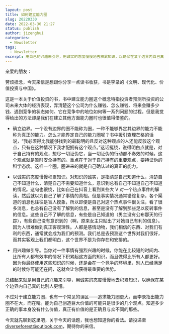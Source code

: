 ```yaml
---
layout: post
title: 如何建立能力圈
slug: 20220330
date: 2022-03-30 21:27
status: publish
author: jizenghui
categories: 
  - Newsletter
tags:
  - Newsletter
excerpt: 用自己的兴趣来引导，用诚实的态度慢慢地去积累知识，以确保在某个边界内自己真的比别人更懂。
---
```


亲爱的朋友：

劳烦挂念，今天来信是想跟你分享一点读书收获，书是李录的《文明、现代化、价值投资与中国》。

这是一本关于价值投资的书，书中建立能力圈这个概念特指投资者预测所投资的公司未来大体的经济表现，弄清楚这个公司为什么赚钱、怎么赚钱、将来会赚多少钱、遇到竞争的状态如何、它在竞争中的地位如何等一系列问题的过程。但是我觉得给出的方法却是我们在建立其他方面能力圈时也很值得借鉴的。

- 确立边界。一个没有边界的圈不能称为圈，一种不能够界定其边界的能力不能称为真正的能力。怎么才能界定自己的能力圈呢？书中援引查理芒格的话说，“我必须得比我能够找到的最聪明的且反对这种观点的人还能反驳这个观点，只有在这种情况下我才配拥有这个观点。”这话挺绕，说得明白点就是，对于自己持有的观点，想尽一切证伪它，当一切证伪的行动都不奏效的时候，这个观点就是暂时安全持有的。重点在于对于自己持有的重要观点，要持证伪的科学态度。这样一个圈，圈进来的就是自己确认过的真正的能力。

- 以诚实的态度慢慢积累知识。对知识的诚实，是指清楚自己知道什么，清楚自己不知道什么，清楚自己不需要知道什么，意识到总有自己不知道自己不知道的情况。这句也很绕，比如自己在抖音上看到某些大 V 对一个热点事件的解读，然后就以为自己了解了事情的真相。但是事实情况通常错综复杂，各个渠道的消息也往往是盲人摸象，所以即便是自己对这个热点事件很关注，看了很多消息，也总有自己没有了解到的信息，甚至是没有了解到那些足以反转事件的信息。这些自己不了解的信息，有些是自己知道的（男主没有公布那天的行踪），有些自己没有意识到的（啊，原来女主只贴出了对她自己有利的信息）。因为人很难做到真正客观理性。人都是感情动物，我们相信的东西、对我们有利的东西，通常就会成为我们的预测。我们总是去预测这个世界对我们很好，而其实客观上我们都明白，这个世界不是为你存在和安排的。

- 用兴趣做引导。当你对一件事情有强烈兴趣的时候，你能在比较短的时间内、比所有人都有效率的情况下积累起这方面的知识，而且做得比所有人都更好。因为你最终使用这些知识的时候，还是会在一个竞争的环境里，别人已经满足的时候你可能还在问，这就会让你获得最重要的优势。

总结起来就是用自己的兴趣来引导，用诚实的态度慢慢地去积累知识，以确保在某个边界内自己真的比别人更懂。

不过对于建立能力圈，也有一个常见的误区——追求能力圈更大。而李录指出能力圈不在大，而在精。能为自己创造巨大价值的可能只是很少的几个观点。知道多少正确的事本身没有什么价值，真正有价值的是正确且与众不同的那些。

今天就先聊到这里吧，关于今天的话题，我也想知道你的看法。请投递至 diverseforest@outlook.com，期待你的来信。
